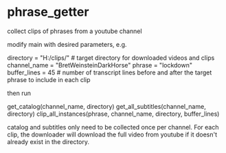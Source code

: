 # phrase_getter
collect clips of phrases from a youtube channel

modify main with desired parameters, e.g.

directory = "H:/clips/" #  target directory for downloaded videos and clips
channel_name = "BretWeinsteinDarkHorse" 
phrase = "lockdown"
buffer_lines = 45 # number of transcript lines before and after the target phrase to include in each clip

then run 

get_catalog(channel_name, directory)
get_all_subtitles(channel_name, directory)
clip_all_instances(phrase, channel_name, directory, buffer_lines)

catalog and subtitles only need to be collected once per channel. For each clip, the downloader will download the full video from youtube if it doesn't already exist in the directory.
